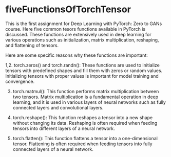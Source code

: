 # fiveFunctionsOfTorchTensor

This is the first assignment for Deep Learning with PyTorch: Zero to GANs course. Here five common tesors functions available in PyTorch is discussed. These functions are extensively used in deep learning for various operations such as initialization, matrix multiplication, reshaping, and flattening of tensors.

Here are some specific reasons why these functions are important:

1,2. torch.zeros() and torch.randn(): These functions are used to initialize tensors with predefined shapes and fill them with zeros or random values. Initializing tensors with proper values is important for model training and convergence.

3. torch.matmul(): This function performs matrix multiplication between two tensors. Matrix multiplication is a fundamental operation in deep learning, and it is used in various layers of neural networks such as fully connected layers and convolutional layers.

4. torch.reshape(): This function reshapes a tensor into a new shape without changing its data. Reshaping is often required when feeding tensors into different layers of a neural network.

5. torch.flatten(): This function flattens a tensor into a one-dimensional tensor. Flattening is often required when feeding tensors into fully connected layers of a neural network.
